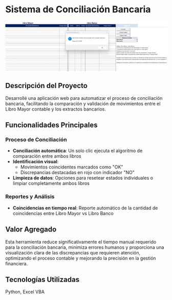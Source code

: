 # Sistema de Conciliación Bancaria

![Web Screenshot](/assets/image.png)


## Descripción del Proyecto

Desarrollé una aplicación web para automatizar el proceso de conciliación bancaria, facilitando la comparación y validación de movimientos entre el Libro Mayor contable y los extractos bancarios.

## Funcionalidades Principales

### Proceso de Conciliación
- **Conciliación automática**: Un solo clic ejecuta el algoritmo de comparación entre ambos libros
- **Identificación visual**: 
  - Movimientos coincidentes marcados como "OK" 
  - Discrepancias destacadas en rojo con indicador "NO"
- **Limpieza de datos**: Opciones para resetear estados individuales o limpiar completamente ambos libros

### Reportes y Análisis
- **Coincidencias en tiempo real**: Reporte automático de la cantidad de coincidencias entre Libro Mayor vs Libro Banco

## Valor Agregado

Esta herramienta reduce significativamente el tiempo manual requerido para la conciliación bancaria, minimiza errores humanos y proporciona una visualización clara de las discrepancias que requieren atención, optimizando el proceso contable y mejorando la precisión en la gestión financiera.

## Tecnologías Utilizadas
 Python, Excel VBA